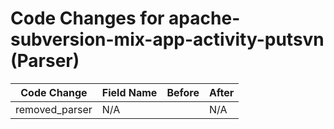 # Code Changes for apache-subversion-mix-app-activity-putsvn (Parser)

| Code Change | Field Name | Before | After |
|-------------|------------|--------|-------|
| removed_parser | N/A |  | N/A |